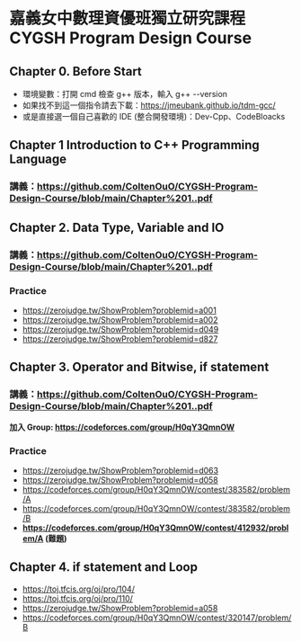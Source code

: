 # 嘉義女中數理資優班獨立研究課程 CYGSH Program Design Course

## Chapter 0. Before Start

- 環境變數：打開 cmd 檢查 g++ 版本，輸入 g++ --version
- 如果找不到這一個指令請去下載：https://jmeubank.github.io/tdm-gcc/
- 或是直接選一個自己喜歡的 IDE (整合開發環境)：Dev-Cpp、CodeBloacks

## Chapter 1 Introduction to C++ Programming Language

### 講義：https://github.com/ColtenOuO/CYGSH-Program-Design-Course/blob/main/Chapter%201..pdf

## Chapter 2. Data Type, Variable and IO 

### 講義：https://github.com/ColtenOuO/CYGSH-Program-Design-Course/blob/main/Chapter%201..pdf

### Practice
- https://zerojudge.tw/ShowProblem?problemid=a001
- https://zerojudge.tw/ShowProblem?problemid=a002
- https://zerojudge.tw/ShowProblem?problemid=d049
- https://zerojudge.tw/ShowProblem?problemid=d827

## Chapter 3. Operator and Bitwise, if statement

### 講義：https://github.com/ColtenOuO/CYGSH-Program-Design-Course/blob/main/Chapter%201..pdf

**加入 Group: https://codeforces.com/group/H0qY3QmnOW**

### Practice
- https://zerojudge.tw/ShowProblem?problemid=d063
- https://zerojudge.tw/ShowProblem?problemid=d058
- https://codeforces.com/group/H0qY3QmnOW/contest/383582/problem/A
- https://codeforces.com/group/H0qY3QmnOW/contest/383582/problem/B
- **https://codeforces.com/group/H0qY3QmnOW/contest/412932/problem/A (難題)**

## Chapter 4. if statement and Loop

- https://toj.tfcis.org/oj/pro/104/
- https://toj.tfcis.org/oj/pro/110/
- https://zerojudge.tw/ShowProblem?problemid=a058
- https://codeforces.com/group/H0qY3QmnOW/contest/320147/problem/B
